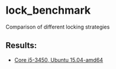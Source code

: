 # lock_benchmark
Comparison of different locking strategies

## Results:
+ [Core i5-3450, Ubuntu 15.04-amd64](https://github.com/ZombineDev/lock_benchmark/blob/master/results/core-i5-3450_ubuntu-15.04_amd64/results.md)


